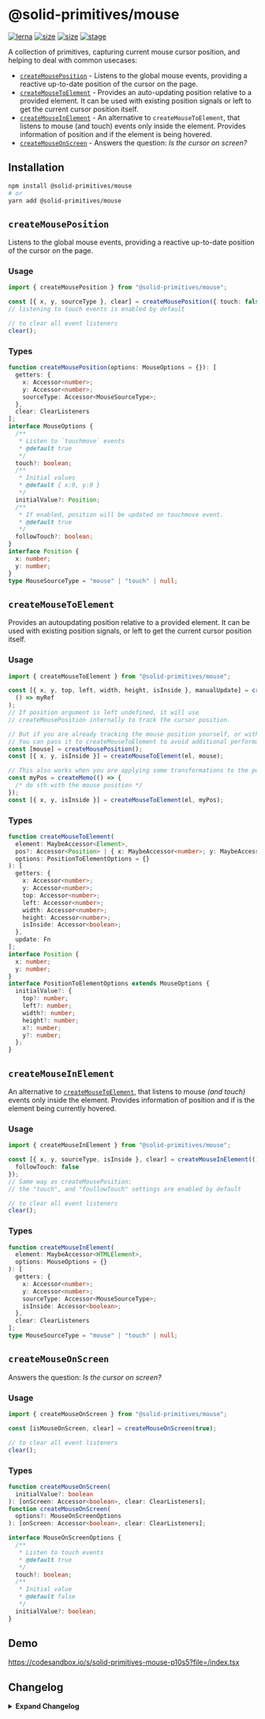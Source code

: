 # @solid-primitives/mouse

[![lerna](https://img.shields.io/badge/maintained%20with-lerna-cc00ff.svg?style=for-the-badge)](https://lerna.js.org/)
[![size](https://img.shields.io/bundlephobia/minzip/@solid-primitives/mouse?style=for-the-badge)](https://bundlephobia.com/package/@solid-primitives/mouse)
[![size](https://img.shields.io/npm/v/@solid-primitives/mouse?style=for-the-badge)](https://www.npmjs.com/package/@solid-primitives/mouse)
[![stage](https://img.shields.io/endpoint?style=for-the-badge&url=https%3A%2F%2Fraw.githubusercontent.com%2Fdavedbase%2Fsolid-primitives%2Fmain%2Fassets%2Fbadges%2Fstage-2.json)](https://github.com/davedbase/solid-primitives#contribution-process)

A collection of primitives, capturing current mouse cursor position, and helping to deal with common usecases:

- [`createMousePosition`](#createMousePosition) - Listens to the global mouse events, providing a reactive up-to-date position of the cursor on the page.
- [`createMouseToElement`](#createMouseToElement) - Provides an auto-updating position relative to a provided element. It can be used with existing position signals or left to get the current cursor position itself.
- [`createMouseInElement`](#createMouseInElement) - An alternative to `createMouseToElement`, that listens to mouse (and touch) events only inside the element. Provides information of position and if the element is being hovered.
- [`createMouseOnScreen`](#createMouseOnScreen) - Answers the question: _Is the cursor on screen?_

## Installation

```bash
npm install @solid-primitives/mouse
# or
yarn add @solid-primitives/mouse
```

## `createMousePosition`

Listens to the global mouse events, providing a reactive up-to-date position of the cursor on the page.

### Usage

```ts
import { createMousePosition } from "@solid-primitives/mouse";

const [{ x, y, sourceType }, clear] = createMousePosition({ touch: false });
// listening to touch events is enabled by default

// to clear all event listeners
clear();
```

### Types

```ts
function createMousePosition(options: MouseOptions = {}): [
  getters: {
    x: Accessor<number>;
    y: Accessor<number>;
    sourceType: Accessor<MouseSourceType>;
  },
  clear: ClearListeners
];
interface MouseOptions {
  /**
   * Listen to `touchmove` events
   * @default true
   */
  touch?: boolean;
  /**
   * Initial values
   * @default { x:0, y:0 }
   */
  initialValue?: Position;
  /**
   * If enabled, position will be updated on touchmove event.
   * @default true
   */
  followTouch?: boolean;
}
interface Position {
  x: number;
  y: number;
}
type MouseSourceType = "mouse" | "touch" | null;
```

## `createMouseToElement`

Provides an autoupdating position relative to a provided element. It can be used with existing position signals, or left to get the current cursor position itself.

### Usage

```ts
import { createMouseToElement } from "@solid-primitives/mouse";

const [{ x, y, top, left, width, height, isInside }, manualUpdate] = createMouseToElement(
  () => myRef
);
// If position argument is left undefined, it will use
// createMousePosition internally to track the cursor position.

// But if you are already tracking the mouse position yourself, or with createMousePosition.
// You can pass it to createMouseToElement to avoid additional performance payload.
const [mouse] = createMousePosition();
const [{ x, y, isInside }] = createMouseToElement(el, mouse);

// This also works when you are applying some transformations to the position, or debouncing it.
const myPos = createMemo(() => {
  /* do sth with the mouse position */
});
const [{ x, y, isInside }] = createMouseToElement(el, myPos);
```

### Types

```ts
function createMouseToElement(
  element: MaybeAccessor<Element>,
  pos?: Accessor<Position> | { x: MaybeAccessor<number>; y: MaybeAccessor<number> },
  options: PositionToElementOptions = {}
): [
  getters: {
    x: Accessor<number>;
    y: Accessor<number>;
    top: Accessor<number>;
    left: Accessor<number>;
    width: Accessor<number>;
    height: Accessor<number>;
    isInside: Accessor<boolean>;
  },
  update: Fn
];
interface Position {
  x: number;
  y: number;
}
interface PositionToElementOptions extends MouseOptions {
  initialValue?: {
    top?: number;
    left?: number;
    width?: number;
    height?: number;
    x?: number;
    y?: number;
  };
}
```

## `createMouseInElement`

An alternative to [`createMouseToElement`](#createMouseToElement), that listens to mouse _(and touch)_ events only inside the element. Provides information of position and if is the element being currently hovered.

### Usage

```ts
import { createMouseInElement } from "@solid-primitives/mouse";

const [{ x, y, sourceType, isInside }, clear] = createMouseInElement(() => myRef, {
  followTouch: false
});
// Same way as createMousePosition:
// the "touch", and "foullowTouch" settings are enabled by default

// to clear all event listeners
clear();
```

### Types

```ts
function createMouseInElement(
  element: MaybeAccessor<HTMLElement>,
  options: MouseOptions = {}
): [
  getters: {
    x: Accessor<number>;
    y: Accessor<number>;
    sourceType: Accessor<MouseSourceType>;
    isInside: Accessor<boolean>;
  },
  clear: ClearListeners
];
type MouseSourceType = "mouse" | "touch" | null;
```

## `createMouseOnScreen`

Answers the question: _Is the cursor on screen?_

### Usage

```ts
import { createMouseOnScreen } from "@solid-primitives/mouse";

const [isMouseOnScreen, clear] = createMouseOnScreen(true);

// to clear all event listeners
clear();
```

### Types

```ts
function createMouseOnScreen(
  initialValue?: boolean
): [onScreen: Accessor<boolean>, clear: ClearListeners];
function createMouseOnScreen(
  options?: MouseOnScreenOptions
): [onScreen: Accessor<boolean>, clear: ClearListeners];

interface MouseOnScreenOptions {
  /**
   * Listen to touch events
   * @default true
   */
  touch?: boolean;
  /**
   * Initial value
   * @default false
   */
  initialValue?: boolean;
}
```

## Demo

https://codesandbox.io/s/solid-primitives-mouse-p10s5?file=/index.tsx

## Changelog

<details>
<summary><b>Expand Changelog</b></summary>

1.0.0

Release as a Stage-2 primitive.

1.0.1

Updated util and event-listener dependencies.

</details>
